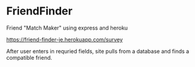 # FriendFinder
Friend "Match Maker" using express and heroku

https://friend-finder-je.herokuapp.com/survey

After user enters in requried fields, site pulls from a database and finds a compatible friend.

